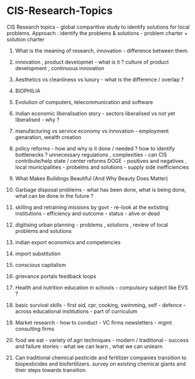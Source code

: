 # CIS-Research-Topics
CIS Research topics - global comparitive study to identify solutions for local problems.
Approach : identify the problems & solutions - problem charter + solution charter

1. What is the meaning of research, innovation - difference between them. 

2. innovation , product developmet - what is it ?  culture of product development , continuous innovation

3. Aesthetics vs cleanliness vs luxury - what is the difference / overlap ?

4. BIOPHILIA

5. Evolution of computers, telecommunication and software

6. Indian economic liberalisation story - sectors liberalised vs not yet liberalised - why ?
   
7. manufacturing vs service economy vs innovation - employment genaration, wealth creation 

8. policy reforms - how and why is it done / needed ? how to identify bottlenecks ? unnecessary regulations , complexities - can CIS contribute/help state / center reforms
   DOGE - positives and negatives ,  local municipalities - probelms and solutions  -  supply side inefficiencies

9. What Makes Buildings Beautiful (And Why Beauty Does Matter)

10. Garbage disposal problems - what has been done, what is being done, what can be done in the future ?

11. skilling and retraining missions by govt - re-look at the extisting institutions - efficiency and outcome - status - alive or dead

13. digitising urban planning - problems , solutions ,  review of local problems and solutions 

14. indian export economics and competencies
 
15. import substitution

16. conscious capitalism

17. grievance portals feedback loops

18. Health and nutrition education in schools - compulsory subject like EVS ?

19. basic survival skills - first aid, cpr, cooking, swimming, self - defence  - across educational institutions - part of curriculum

20. Market research - how to conduct - VC firms newsletters - mgmt consulting firms
    
22. food we eat - variety of agri techniques - modern / traditional - success and failure stories - what we can learn , what we can unlearn

23. Can traditional chemical pesticide and fertilizer companies transition to biopesticides and biofertilizers. survey on existing chemical giants and their steps towards transition.
